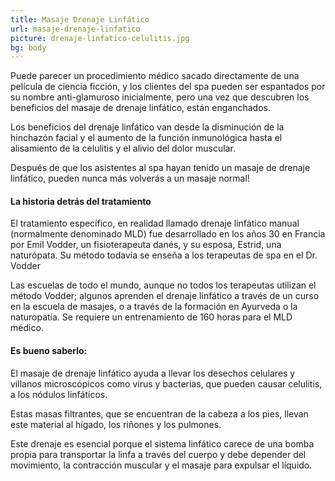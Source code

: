 ```yaml
---
title: Masaje Drenaje Linfático
url: masaje-drenaje-linfatico
picture: drenaje-linfatico-celulitis.jpg
bg: body
---
```


Puede parecer un procedimiento médico sacado directamente de una película de ciencia ficción, y los clientes del spa pueden ser espantados por su nombre anti-glamuroso inicialmente, pero una vez que descubren los beneficios del masaje de drenaje linfático, están enganchados.

Los beneficios del drenaje linfático van desde la disminución de la hinchazón facial y el aumento de la función inmunológica hasta el alisamiento de la celulitis y el alivio del dolor muscular.

Después de que los asistentes al spa hayan tenido un masaje de drenaje linfático, pueden 
nunca más volverás a un masaje normal!

#### La historia detrás del tratamiento

El tratamiento específico, en realidad llamado drenaje linfático manual (normalmente denominado MLD) fue desarrollado en los años 30 en Francia por Emil Vodder, un fisioterapeuta danés, y su esposa, Estrid, una naturópata.
Su método todavía se enseña a los terapeutas de spa en el Dr. Vodder 

Las escuelas de todo el mundo, aunque no todos los terapeutas utilizan el método Vodder; algunos aprenden el drenaje linfático a través de un curso en la escuela de masajes, o a través de la formación en Ayurveda o la naturopatía.
Se requiere un entrenamiento de 160 horas para el MLD médico.

#### Es bueno saberlo:

El masaje de drenaje linfático ayuda a llevar los desechos celulares y villanos microscópicos como virus y bacterias, que pueden causar celulitis, a los nódulos linfáticos.

Estas masas filtrantes, que se encuentran de la cabeza a los pies, llevan este material al hígado, los riñones y los pulmones.

Este drenaje es esencial porque el sistema linfático carece de una bomba propia para transportar la linfa a través del cuerpo y debe depender del movimiento, la contracción muscular y el masaje para expulsar el líquido.
